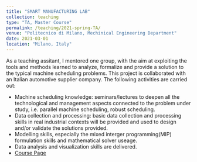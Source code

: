 ```yaml
---
title: "SMART MANUFACTURING LAB"
collection: teaching
type: "TA, Master Course"
permalink: /teaching/2021-spring-TA/
venue: "Politecnico di Milano, Mechinical Engineering Department"
date: 2021-03-01
location: "Milano, Italy"
---
```

As a teaching assitant, I mentored one group, with the aim at exploiting the tools and methods learned to analyze, formalize and provide a solution to the typical machine scheduling problems. This project is collaborated with an Italian automotive supplier company.
The following activities are carried out:
- Machine scheduling knowledge: seminars/lectures to deepen all the technological and management aspects connected to the problem under study, i.e. parallel machine scheduling, robust scheduling.
- Data collection and processing: basic data collection and processing skills in real industrial contexts will be provided and used to design and/or validate the solutions provided.
- Modelling skills, especially the mixed interger programming(MIP) formulation skills and mathematical solver useage.
- Data analysis and visualization skills are delivered.
- [Course Page](https://www11.ceda.polimi.it/schedaincarico/schedaincarico/controller/scheda_pubblica/SchedaPublic.do?&evn_default=evento&c_classe=743745&polij_device_category=DESKTOP&__pj0=0&__pj1=ac9f5524d19961b37acea6e07b53901a)

